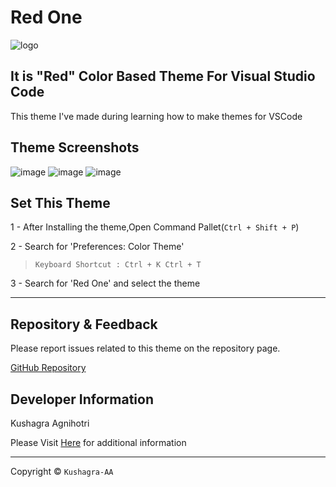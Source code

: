 # Red One

![logo]('./images/icon.png')

## It is "Red" Color Based Theme For Visual Studio Code

This theme I've made during learning how to make themes for VSCode

## Theme Screenshots

![image](https://user-images.githubusercontent.com/68841296/168476833-427f117f-7f19-403c-84d5-7a1866b34d06.png)
![image](https://user-images.githubusercontent.com/68841296/168476838-266e52c4-30b1-4c44-9dfb-ae2467ffeddf.png)
![image](https://user-images.githubusercontent.com/68841296/168476886-cec582b4-d0b8-4afb-810e-af5315688c0a.png)

## Set This Theme

1 - After Installing the theme,Open Command Pallet(`Ctrl + Shift + P`)

2 - Search for 'Preferences: Color Theme'
> `Keyboard Shortcut : Ctrl + K Ctrl + T`

3 - Search for 'Red One' and select the theme

---

## Repository & Feedback

Please report issues related to this theme on the repository page.

[GitHub Repository](https://github.com/kushagra-aa/red-one)

## Developer Information

Kushagra Agnihotri

Please Visit [Here](https://github.com/kushagra-aa/) for additional information

---
Copyright © `Kushagra-AA`

